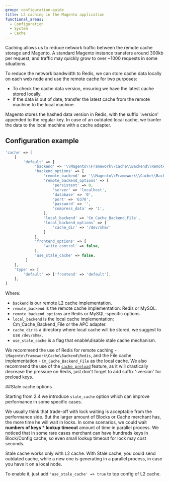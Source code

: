 ```yaml
---
group: configuration-guide
title: L2 caching in the Magento application
functional_areas:
  - Configuration
  - System
  - Cache
---
```


Caching allows us to reduce network traffic between the remote cache storage and Magento. A standard Magento instance transfers around 300kb per request, and traffic may quickly grow to over ~1000 requests in some situations.

To reduce the network bandwidth to Redis, we can store cache data locally on each web node and use the remote cache for two purposes:

-  To check the cache data version, ensuring we have the latest cache stored locally.
-  If the data is out of date, transfer the latest cache from the remote machine to the local machine.

Magento stores the hashed data version in Redis, with the suffix ':version' appended to the regular key. In case of an outdated local cache, we tranfer the data to the local machine with a cache adapter.

## Configuration example

```php
'cache' => [
    [
        'default' => [
             'backend' => '\\Magento\\Framework\\Cache\\Backend\\RemoteSynchronizedCache',
             'backend_options' => [
                 'remote_backend' => '\\Magento\\Framework\\Cache\\Backend\\Redis',
                 'remote_backend_options' => [
                     'persistent' => 0,
                     'server' => 'localhost',
                     'database' => '0',
                     'port' => '6370',
                     'password' => '',
                     'compress_data' => '1',
                 ],
                 'local_backend' => 'Cm_Cache_Backend_File',
                 'local_backend_options' => [
                     'cache_dir' => '/dev/shm/'
                 ]
             ],
             'frontend_options' => [
                 'write_control' => false,
             ],
             'use_stale_cache' => false,
         ]
    ],
    'type' => [
        'default' => ['frontend' => 'default'],
    ],
]
```

Where:

-  `backend` is our remote L2 cache implementation.
-  `remote_backend` is the remote cache implementation: Redis or MySQL.
-  `remote_backend_options` are Redis or MySQL-specific options.
-  `local_backend` is the local cache implementation: Cm_Cache_Backend_File or the APC adapter.
-  `cache_dir` is a directory where local cache will be stored, we suggest to use `/dev/shm/`.
-  `use_stale_cache` is a flag that enable\disable stale cache mechanism.

We recommend the use of Redis for remote caching - `\Magento\Framework\Cache\Backend\Redis`, and the File cache implementation - `Cm_Cache_Backend_File` as the local cache.
We also recommend the use of the [`cache preload`](https://devdocs.magento.com/guides/v2.4/config-guide/redis/redis-pg-cache.html#redis-preload-feature) feature, as it will drastically decrease the pressure on Redis, just don't forget to add suffix ':version' for preload keys.

##Stale cache options

Starting from 2.4 we introduce `stale_cache` option which can improve performance in some specific cases.

We usually think that trade-off with lock waiting is acceptable from the performance side. But the larger amount of Blocks or Cache merchant has, the more time he will wait in locks. In some scenarios, we could wait **numbers of keys** * **lookup timeout** amount of time in parallel process. We noticed that in some rare cases merchant can have hundreds keys in Block/Config cache, so even small lookup timeout for lock may cost seconds.

Stale cache works only with L2 cache. With Stale cache, you could send outdated cache, while a new one is generating in a parallel process, in case you have it on a local node.

To enable it, just add `'use_stale_cache' => true` to top config of L2 cache.
